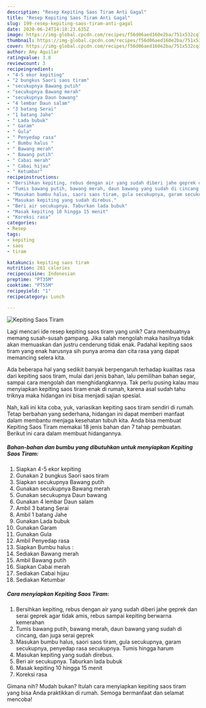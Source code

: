 ```yaml
---
description: "Resep Kepiting Saos Tiram Anti Gagal"
title: "Resep Kepiting Saos Tiram Anti Gagal"
slug: 199-resep-kepiting-saos-tiram-anti-gagal
date: 2020-06-24T14:18:23.635Z
image: https://img-global.cpcdn.com/recipes/f56d06aed160e2ba/751x532cq70/kepiting-saos-tiram-foto-resep-utama.jpg
thumbnail: https://img-global.cpcdn.com/recipes/f56d06aed160e2ba/751x532cq70/kepiting-saos-tiram-foto-resep-utama.jpg
cover: https://img-global.cpcdn.com/recipes/f56d06aed160e2ba/751x532cq70/kepiting-saos-tiram-foto-resep-utama.jpg
author: Amy Aguilar
ratingvalue: 3.8
reviewcount: 3
recipeingredient:
- "4-5 ekor kepiting"
- "2 bungkus Saori saos tiram"
- "secukupnya Bawang putih"
- "secukupnya Bawang merah"
- "secukupnya Daun bawang"
- "4 lembar Daun salam"
- "3 batang Serai"
- "1 batang Jahe"
- " Lada bubuk"
- " Garam"
- " Gula"
- " Penyedap rasa"
- " Bumbu halus "
- " Bawang merah"
- " Bawang putih"
- " Cabai merah"
- " Cabai hijau"
- " Ketumbar"
recipeinstructions:
- "Bersihkan kepiting, rebus dengan air yang sudah diberi jahe geprek dan serai geprek agar tidak amis, rebus sampai kepiting berwarna kemerahan"
- "Tumis bawang putih, bawang merah, daun bawang yang sudah di cincang, dan juga serai geprek"
- "Masukan bumbu halus, saori saos tiram, gula secukupnya, garam secukupnya, penyedap rasa secukupnya. Tumis hingga harum"
- "Masukan kepiting yang sudah direbus."
- "Beri air secukupnya. Taburkan lada bubuk"
- "Masak kepiting 10 hingga 15 menit"
- "Koreksi rasa"
categories:
- Resep
tags:
- kepiting
- saos
- tiram

katakunci: kepiting saos tiram 
nutrition: 261 calories
recipecuisine: Indonesian
preptime: "PT35M"
cooktime: "PT55M"
recipeyield: "1"
recipecategory: Lunch

---
```



![Kepiting Saos Tiram](https://img-global.cpcdn.com/recipes/f56d06aed160e2ba/751x532cq70/kepiting-saos-tiram-foto-resep-utama.jpg)

Lagi mencari ide resep kepiting saos tiram yang unik? Cara membuatnya memang susah-susah gampang. Jika salah mengolah maka hasilnya tidak akan memuaskan dan justru cenderung tidak enak. Padahal kepiting saos tiram yang enak harusnya sih punya aroma dan cita rasa yang dapat memancing selera kita.

Ada beberapa hal yang sedikit banyak berpengaruh terhadap kualitas rasa dari kepiting saos tiram, mulai dari jenis bahan, lalu pemilihan bahan segar, sampai cara mengolah dan menghidangkannya. Tak perlu pusing kalau mau menyiapkan kepiting saos tiram enak di rumah, karena asal sudah tahu triknya maka hidangan ini bisa menjadi sajian spesial.




Nah, kali ini kita coba, yuk, variasikan kepiting saos tiram sendiri di rumah. Tetap berbahan yang sederhana, hidangan ini dapat memberi manfaat dalam membantu menjaga kesehatan tubuh kita. Anda bisa membuat Kepiting Saos Tiram memakai 18 jenis bahan dan 7 tahap pembuatan. Berikut ini cara dalam membuat hidangannya.

<!--inarticleads1-->

##### Bahan-bahan dan bumbu yang dibutuhkan untuk menyiapkan Kepiting Saos Tiram:

1. Siapkan 4-5 ekor kepiting
1. Gunakan 2 bungkus Saori saos tiram
1. Siapkan secukupnya Bawang putih
1. Gunakan secukupnya Bawang merah
1. Gunakan secukupnya Daun bawang
1. Gunakan 4 lembar Daun salam
1. Ambil 3 batang Serai
1. Ambil 1 batang Jahe
1. Gunakan  Lada bubuk
1. Gunakan  Garam
1. Gunakan  Gula
1. Ambil  Penyedap rasa
1. Siapkan  Bumbu halus :
1. Sediakan  Bawang merah
1. Ambil  Bawang putih
1. Siapkan  Cabai merah
1. Sediakan  Cabai hijau
1. Sediakan  Ketumbar




<!--inarticleads2-->

##### Cara menyiapkan Kepiting Saos Tiram:

1. Bersihkan kepiting, rebus dengan air yang sudah diberi jahe geprek dan serai geprek agar tidak amis, rebus sampai kepiting berwarna kemerahan
1. Tumis bawang putih, bawang merah, daun bawang yang sudah di cincang, dan juga serai geprek
1. Masukan bumbu halus, saori saos tiram, gula secukupnya, garam secukupnya, penyedap rasa secukupnya. Tumis hingga harum
1. Masukan kepiting yang sudah direbus.
1. Beri air secukupnya. Taburkan lada bubuk
1. Masak kepiting 10 hingga 15 menit
1. Koreksi rasa




Gimana nih? Mudah bukan? Itulah cara menyiapkan kepiting saos tiram yang bisa Anda praktikkan di rumah. Semoga bermanfaat dan selamat mencoba!
